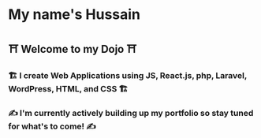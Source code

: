 # My name's Hussain
## ⛩ Welcome to my Dojo ⛩
### 🏗 I create Web Applications using JS, React.js, php, Laravel, WordPress, HTML, and CSS 🏗
### ✍ I'm currently actively building up my portfolio so stay tuned for what's to come! ✍

<!--
**nothussainrana/nothussainrana** is a ✨ _special_ ✨ repository because its `README.md` (this file) appears on your GitHub profile.

Here are some ideas to get you started:

- 🔭 I’m currently working on ...
- 🌱 I’m currently learning ...
- 👯 I’m looking to collaborate on ...
- 🤔 I’m looking for help with ...
- 💬 Ask me about ...
- 📫 How to reach me: ...
- 😄 Pronouns: ...
- ⚡ Fun fact: ...
-->
